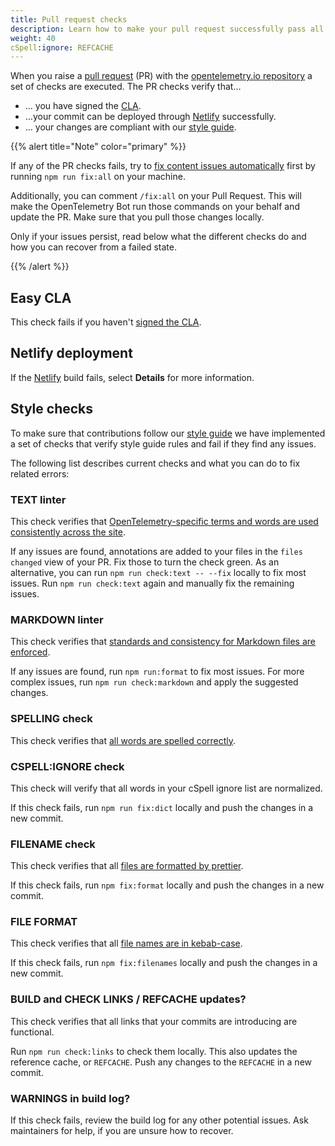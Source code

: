 ```yaml
---
title: Pull request checks
description: Learn how to make your pull request successfully pass all checks
weight: 40
cSpell:ignore: REFCACHE
---
```


When you raise a
[pull request](https://docs.github.com/en/get-started/learning-about-github/github-glossary#pull-request)
(PR) with the
[opentelemetry.io repository](https://github.com/open-telemetry/opentelemetry.io)
a set of checks are executed. The PR checks verify that...

- … you have signed the [CLA](#easy-cla).
- …your commit can be deployed through [Netlify](#netlify-deployment)
  successfully.
- … your changes are compliant with our [style guide](#style-checks).

{{% alert title="Note" color="primary" %}}

If any of the PR checks fails, try to
[fix content issues automatically](../pull-requests/#fix-issues) first by
running `npm run fix:all` on your machine.

Additionally, you can comment `/fix:all` on your Pull Request. This will make
the OpenTelemetry Bot run those commands on your behalf and update the PR. Make
sure that you pull those changes locally.

Only if your issues persist, read below what the different checks do and how you
can recover from a failed state.

{{% /alert %}}

## Easy CLA

This check fails if you haven't [signed the CLA](../prerequisites/#cla).

## Netlify deployment

If the [Netlify](https://www.netlify.com/) build fails, select **Details** for
more information.

## Style checks

To make sure that contributions follow our [style guide](../style-guide/) we
have implemented a set of checks that verify style guide rules and fail if they
find any issues.

The following list describes current checks and what you can do to fix related
errors:

### TEXT linter

This check verifies that
[OpenTelemetry-specific terms and words are used consistently across the site](../style-guide/#opentelemetryio-word-list).

If any issues are found, annotations are added to your files in the
`files changed` view of your PR. Fix those to turn the check green. As an
alternative, you can run `npm run check:text -- --fix` locally to fix most
issues. Run `npm run check:text` again and manually fix the remaining issues.

### MARKDOWN linter

This check verifies that
[standards and consistency for Markdown files are enforced](../style-guide/#markdown-standards).

If any issues are found, run `npm run:format` to fix most issues. For more
complex issues, run `npm run check:markdown` and apply the suggested changes.

### SPELLING check

This check verifies that
[all words are spelled correctly](../style-guide/#spell-checking).

### CSPELL:IGNORE check

This check will verify that all words in your cSpell ignore list are normalized.

If this check fails, run `npm run fix:dict` locally and push the changes in a
new commit.

### FILENAME check

This check verifies that all
[files are formatted by prettier](../style-guide/#file-format).

If this check fails, run `npm fix:format` locally and push the changes in a new
commit.

### FILE FORMAT

This check verifies that all
[file names are in kebab-case](../style-guide/#file-names).

If this check fails, run `npm fix:filenames` locally and push the changes in a
new commit.

### BUILD and CHECK LINKS / REFCACHE updates?

This check verifies that all links that your commits are introducing are
functional.

Run `npm run check:links` to check them locally. This also updates the reference
cache, or `REFCACHE`. Push any changes to the `REFCACHE` in a new commit.

### WARNINGS in build log?

If this check fails, review the build log for any other potential issues. Ask
maintainers for help, if you are unsure how to recover.
